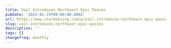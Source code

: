 ```yaml
---
title: Vail Introduces Northeast Epic Passes
pubDate: '2023-01-23T00:00:00.000Z'
url: https://www.stormskiing.com/p/vail-introduces-northeast-epic-passes
slug: vail-introduces-northeast-epic-passes
description: ''
tags: []
changefreq: monthly
---
```


<!-- Add post content below -->

